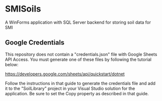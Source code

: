 # SMISoils
A WinForms application with SQL Server backend for storing soil data for SMI


## Google Credentials

This repository does not contain a "credentials.json" file with Google Sheets API Access. You must generate one of these files by following the tutorial below:

https://developers.google.com/sheets/api/quickstart/dotnet

Follow the instructions in that guide to generate the credentials file and add it to the "SoilLibrary" project in your Visual Studio solution for the application. Be sure to set the Copy property as described in that guide.
